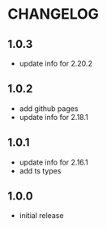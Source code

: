 # CHANGELOG

## 1.0.3
 - update info for 2.20.2
## 1.0.2
 - add github pages
 - update info for 2.18.1

## 1.0.1
- update info for 2.16.1
- add ts types

## 1.0.0
- initial release